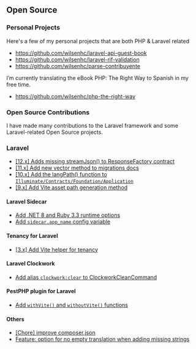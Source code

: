 ## Open Source

### Personal Projects

Here's a few of my personal projects that are both PHP & Laravel related
- https://github.com/wilsenhc/laravel-api-guest-book
- https://github.com/wilsenhc/laravel-rif-validation
- https://github.com/wilsenhc/parse-contribuyente

I’m currently translating the eBook PHP: The Right Way to Spanish in my free time.
- https://github.com/wilsenhc/php-the-right-way

### Open Source Contributions

I have made many contributions to the Laravel framework and some Laravel-related Open Source projects.

### Laravel
- [[12.x] Adds missing streamJson() to ResponseFactory contract](https://github.com/laravel/framework/pull/51544)
- [[11.x] Add new vector method to migrations docs](https://github.com/laravel/docs/pull/10007)
- [[10.x] Add the langPath() function to `Illuminate/Contracts/Foundation/Application`](https://github.com/laravel/framework/pull/40932)
- [[9.x] Add Vite asset path generation method](https://github.com/laravel/framework/pull/44037)

#### Laravel Sidecar
- [Add .NET 8 and Ruby 3.3 runtime options](https://github.com/aarondfrancis/sidecar/pull/145)
- [Add `sidecar.app_name` config variable](https://github.com/aarondfrancis/sidecar/pull/83)

#### Tenancy for Laravel
- [[3.x] Add Vite helper for tenancy](https://github.com/archtechx/tenancy/pull/956)

#### Laravel Clockwork
- [Add alias `clockwork:clear` to ClockworkCleanCommand](https://github.com/itsgoingd/clockwork/pull/688)

#### PestPHP plugin for Laravel
- [Add `withVite()` and `withoutVite()` functions](https://github.com/pestphp/pest-plugin-laravel/pull/34)

#### Others
- [[Chore] improve composer.json](https://github.com/alexjustesen/speedtest-tracker/pull/1746)
- [Feature: option for no empty translation when adding missing strings](https://github.com/Spittal/vue-i18n-extract/pull/165)
